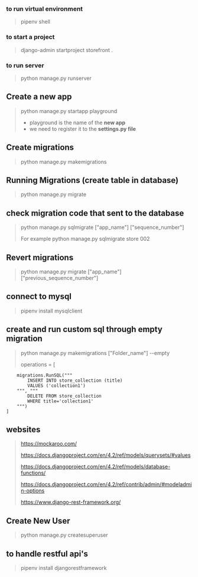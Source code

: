 ### to run virtual environment

> pipenv shell

<!-- ### to run a command inside virtual environment

> pipenv run -->

### to start a project

> django-admin startproject storefront .

### to run server

> python manage.py runserver

## Create a new app

> python manage.py startapp playground
>
> - playground is the name of the **new app**
> - we need to register it to the **settings.py file**

## Create migrations

> python manage.py makemigrations

## Running Migrations (create table in database)

> python manage.py migrate

## check migration code that sent to the database

> python manage.py sqlmigrate ["app_name"] ["sequence_number"]
>
> For example python manage.py sqlmigrate store 002

## Revert migrations

> python manage.py migrate ["app_name"] ["previous_sequence_number"]

## connect to mysql

> pipenv install mysqlclient

## create and run custom sql through empty migration

> python manage.py makemigrations ["Folder_name"] --empty
>
> operations = [

        migrations.RunSQL("""
            INSERT INTO store_collection (title)
            VALUES ('collection1')
        """, """
            DELETE FROM store_collection
            WHERE title='collection1'
        """)
    ]

>

## websites

> https://mockaroo.com/
>
> https://docs.djangoproject.com/en/4.2/ref/models/querysets/#values
>
> https://docs.djangoproject.com/en/4.2/ref/models/database-functions/
>
> https://docs.djangoproject.com/en/4.2/ref/contrib/admin/#modeladmin-options
>
> https://www.django-rest-framework.org/

## Create New User

> python manage.py createsuperuser

## to handle restful api's

> pipenv install djangorestframework
